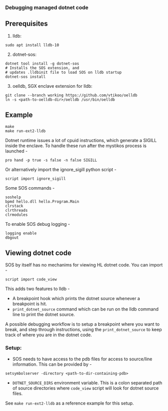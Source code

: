 ### Debugging managed dotnet code

## Prerequisites
1. lldb:
```
sudo apt install lldb-10
```
2. dotnet-sos:
```
dotnet tool install -g dotnet-sos
# Installs the SOS extension, and
# updates .lldbinit file to load SOS on lldb startup
dotnet-sos install
```
3. oelldb, SGX enclave extension for lldb:
```
git clone --branch working https://github.com/vtikoo/oelldb
ln -s <path-to-oelldb-dir>/oelldb /usr/bin/oelldb
```

## Example

```
make
make run-ext2-lldb
```


Dotnet runtime issues a lot of cpuid instructions, which generate a SIGILL inside the enclave. To handle these run after the mystikos process is launched -
```
pro hand -p true -s false -n false SIGILL
```

Or alternatively import the ignore_sigill python script -
```
script import ignore_sigill
```

Some SOS commands -
```
soshelp
bpmd hello.dll hello.Program.Main
clrstack
clrthreads
clrmodules
```

To enable SOS debug logging -
```
logging enable
dbgout
```

## Viewing dotnet code

SOS by itself has no mechanims for viewing HL dotnet code.
You can import - 
```
script import code_view
```
This adds two features to lldb - 
- A breakpoint hook which prints the dotnet source whenever a breakpoint is hit.
- `print_dotnet_source` command which can be run on the lldb command line to print the dotnet source.

A possible debugging workflow is to setup a breakpoint where you want to break, and step through instructions, using the `print_dotnet_source` to keep track of where you are in the dotnet code.

### Setup:

- SOS needs to have access to the pdb files for access to source/line information.
This can be provided by - 
```
setsymbolserver -directory <path-to-dir-containing-pdb>
```

- `DOTNET_SOURCE_DIRS` environment variable. This is a colon separated path of source directories where `code_view` script will look for dotnet source files.

See `make run-ext2-lldb` as a reference example for this setup.